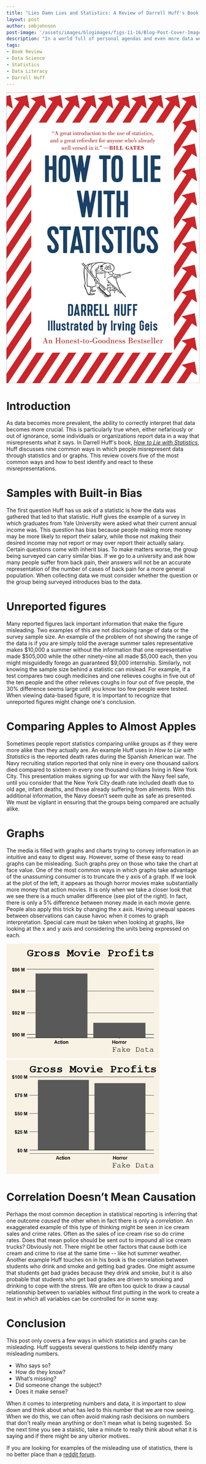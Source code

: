 ```yaml
---
title: "Lies Damn Lies and Statistics: A Review of Darrell Huff's Book How to Lie With Statistics"
layout: post
author: smbjohnson
post-image: '/assets/images/blogimages/figs-11-16/Blog-Post-Cover-Image2.jpg'
description: "In a world full of personal agendas and even more data we take a look at Darrell Huff book How To Lie With Statistics to avoid common pitfalls of understanding statistics"
tags:
- Book Review
- Data Science
- Statistics
- Data Literacy
- Darrell Huff
---
```


![Book-Cover](/assets/images/blogimages/figs-11-16/Book-Cover-Image.jpg)

# Introduction

As data becomes more prevalent, the ability to correctly interpret that data becomes more crucial. This is particularly true when, either nefariously or out of ignorance, some individuals or organizations report data in a way that misrepresents what it says. In Darrell Huff's book, *[How to Lie with Statistics](https://www.amazon.com/How-Lie-Statistics-Darrell-Huff/dp/0393310728)*, Huff discusses nine common ways in which people misrepresent data through statistics and or graphs. This review covers five of the most common ways and how to best identify and react to these misrepresentations. 

# Samples with Built-in Bias

The first question Huff has us ask of a statistic is how the data was gathered that led to that statistic. Huff gives the example of a survey in which graduates from Yale University were asked what their current annual income was. This question has bias because people making more money may be more likely to report their salary, while those not making their desired income may not report or may over report their actually salary. Certain questions come with inherit bias. To make matters worse, the group being surveyed can carry similar bias. If we go to a university and ask how many people suffer from back pain, their answers will not be an accurate representation of the number of cases of back pain for a more general population. When collecting data we must consider whether the question or the group being surveyed introduces bias to the data.

# Unreported figures

Many reported figures lack important information that make the figure misleading. Two examples of this are not disclosing range of data or the survey sample size. An example of the problem of not showing the range of the data is if you are simply told the average summer sales representative makes $10,000 a summer without the information that one representative made $505,000 while the other ninety-nine all made $5,000 each, then you might misguidedly forego an guaranteed $9,000 internship. Similarly, not knowing the sample size behind a statistic can mislead. For example, if a test compares two cough medicines and one relieves coughs in five out of the ten people and the other relieves coughs in four out of five people, the 30% difference seems large until you know too few people were tested. When viewing data-based figure, it is important to recognize that unreported figures might change one's conclusion. 

# Comparing Apples to Almost Apples

Sometimes people report statistics comparing unlike groups as if they were more alike than they actually are. An example Huff uses in *How to Lie with Statistics* is the reported death rates during the Spanish American war. The Navy recruiting station reported that only nine in every one thousand sailors died compared to sixteen in every one thousand civilians living in New York City. This presentation makes signing up for war with the Navy feel safe, until you consider that the New York City death rate included death due to old age, infant deaths, and those already suffering from aliments. With this additional information, the Navy doesn’t seem quite as safe as presented. We must be vigilant in ensuring that the groups being compared are actually alike. 

# Graphs

The media is filled with graphs and charts trying to convey information in an intuitive and easy to digest way. However, some of these easy to read graphs can be misleading. Such graphs prey on those who take the chart at face value. One of the most common ways in which graphs take advantage of the unassuming consumer is to truncate the y axis of a graph. If we look at the plot of the left, it appears as though horror movies make substantially more money that action movies. It is only when we take a closer look that we see there is a much smaller difference (see plot of the right). In fact, there is only a 5% difference between money made in each movie genre. People also apply this trick by changing the x axis. Having unequal spaces between observations can cause havoc when it comes to graph interpretation. Special care must be taken when looking at graphs, like looking at the x and y axis and considering the units being expressed on each. 

<img src="/assets/images/blogimages/figs-11-16/Movie-Plot-Truncated.png" width="400"/> <img src="/assets/images/blogimages/figs-11-16/Movie-Plot.png" width="400"/>

# Correlation Doesn’t Mean Causation

Perhaps the most common deception in statistical reporting is inferring that one outcome *caused* the other when in fact there is only a *correlation*. An exaggerated example of this type of thinking might be seen in ice cream sales and crime rates. Often as the sales of ice cream rise so do crime rates. Does that mean police should be sent out to impound all ice cream trucks? Obviously not. There might be other factors that cause both ice cream and crime to rise at the same time -- like hot summer weather. Another example Huff touches on in his book is the correlation between students who drink and smoke and getting bad grades. One might assume that students get bad grades because they drink and smoke, but it is also probable that students who get bad grades are driven to smoking and drinking to cope with the stress. We are often too quick to draw a causal relationship between to variables without first putting in the work to create a test in which all variables can be controlled for in some way.

# Conclusion
This post only covers a few ways in which statistics and graphs can be misleading. Huff suggests several questions to help identify many misleading numbers.

* Who says so?
* How do they know?
* What’s missing?
* Did someone change the subject?
* Does it make sense?

When it comes to interpreting numbers and data, it is important to slow down and think about what has led to this number that we are now seeing. When we do this, we can often avoid making rash decisions on numbers that don’t really mean anything or don't mean what is being sugested. So the next time you see a staistic, take a minute to really think about what it is saying and if there might be any ulterior motives.

If you are looking for examples of the misleading use of statistics, there is no better place than a [reddit forum](https://www.reddit.com/r/badstats/).
